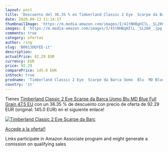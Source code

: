 ```yaml
---
layout: post
title: 'Descuento del 36.35 % en Timberland Classic 2 Eye  Scarpe da Barc'
date: 2020-09-13 11:14:17
thumbnailImage: 'https://m.media-amazon.com/images/I/41tNHBgHIlL._SL200_.jpg'
images: [ 'https://m.media-amazon.com/images/I/41tNHBgHIlL._SL200_.jpg' ]
comments: true
category: ofertas
author: ring
slug: 'B0013DQYEE-it'
description:
actualPrice: 92.29 EUR
currency: EUR
price: 92.29
comparePrice: 145.0 EUR
inStock: true
prodname: 'Timberland Classic 2 Eye  Scarpe da Barca Uomo  Blu  MD Blue Full Grain   47.5 EU'
country: 'it'
---
```


Tienes [Timberland Classic 2 Eye  Scarpe da Barca Uomo  Blu  MD Blue Full Grain   47.5 EU](https://www.amazon.it/dp/B0013DQYEE/?tag=tolees00-21) con un 36.35 % de descuento con precio de oferta de 92.29 EUR (original: 145.0 EUR) en el siguiente enlace!

[![Timberland Classic 2 Eye  Scarpe da Barc](https://m.media-amazon.com/images/I/41tNHBgHIlL._SL200_.jpg)](https://www.amazon.it/dp/B0013DQYEE/?tag=tolees00-21)

[Accede a la oferta!!](https://www.amazon.it/dp/B0013DQYEE/?tag=tolees00-21)

Links participate in Amazon Associate program and might generate a comission on qualifying sales


